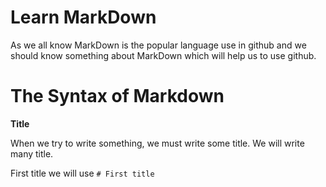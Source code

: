 # Learn MarkDown
As we all know MarkDown is the popular language use in github and we should know something about MarkDown which will help us to use github.

# The Syntax of Markdown
**Title**

When we try to write something, we must write some title. We will write many title.

First title we will use `# First title`
